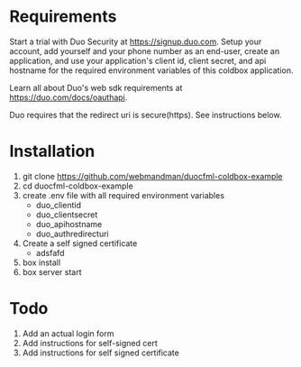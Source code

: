 # Requirements

Start a trial with Duo Security at https://signup.duo.com. Setup your account, add yourself and your phone number as an end-user, create an application, and use your application's client id, client secret, and api hostname for the required environment variables of this coldbox application.

Learn all about Duo's web sdk requirements at https://duo.com/docs/oauthapi. 

Duo requires that the redirect uri is secure(https). See instructions below.

# Installation

1. git clone https://github.com/webmandman/duocfml-coldbox-example
2. cd duocfml-coldbox-example
3. create .env file with all required environment variables
    - duo_clientid
    - duo_clientsecret
    - duo_apihostname
    - duo_authredirecturi
4. Create a self signed certificate
    - adsfafd
6. box install
7. box server start

# Todo

1. Add an actual login form
2. Add instructions for self-signed cert
3. Add instructions for self signed certificate
